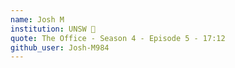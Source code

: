```yaml
---
name: Josh M
institution: UNSW 🚩
quote: The Office - Season 4 - Episode 5 - 17:12
github_user: Josh-M984
---
```

